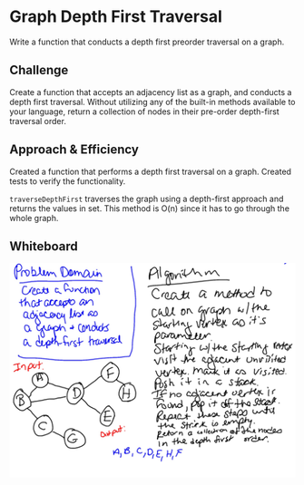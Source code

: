# Graph Depth First Traversal
Write a function that conducts a depth first preorder traversal on a graph.

## Challenge
Create a function that accepts an adjacency list as a graph, and conducts a depth first traversal. Without utilizing any of the built-in methods available to your language, return a collection of nodes in their pre-order depth-first traversal order.



## Approach & Efficiency
Created a function that performs a depth first traversal on a graph. Created tests to verify the functionality. 

`traverseDepthFirst` traverses the graph using a depth-first approach and returns the values in set. This method is O(n) since it has to go through the whole graph.


## Whiteboard
![whiteboard](depth-first-graph.jpg)